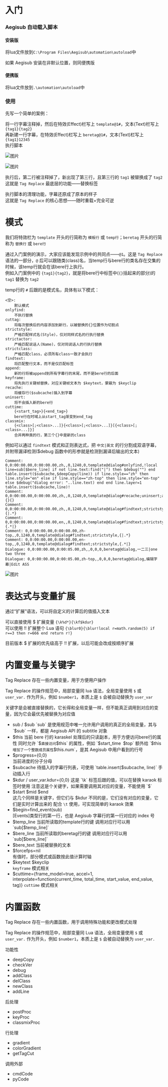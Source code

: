 # 入门

### Aegisub 自动载入脚本

#### 安装版
将lua文件放到`C:\Program Files\Aegisub\automation\autoload`中

如果 Aegisub 安装在非默认位置，则同便携版

#### 便携版
将lua文件放到`.\automation\autoload`中

### 使用

先写一个简单的案例：

将一行字幕注释掉，然后在特效(Effect)栏写上 `template@1#`，文本(Text)栏写上 `{tag1}{tag2}`  
再新建一行字幕，在特效(Effect)栏写上 `beretag@1#`，文本(Text)栏写上 `{tag1}12345`  
执行脚本

![图片](https://github.com/user-attachments/assets/2e59cdbc-ba6d-41a4-8066-0d4416503dae)

![图片](https://github.com/user-attachments/assets/61feba4d-5594-4cd1-bb7c-bff3a060fdab)

执行后，第二行被注释掉了，新出现了第三行，且第三行的 `tag1` 被替换成了 `tag2`  
这就是 `Tag Replace` 最底层的功能——替换标签

执行脚本的清理功能，字幕还原成了原本的样子  
这就是 `Tag Replace` 的核心思想——随时重载+完全可逆


# 模式

我们将特效栏为 `template` 开头的行简称为 `模板行` 或 `temp行`；`beretag` 开头的行简称为 `替换行` 或 `bere行`

通过入门案例的演示，大家应该能发现示例中的共同点——`@1`。这是 `Tag Replace` 语法的一部分，`@` 后可以跟随类(class)名，当temp行与bere行的类名存在交集的时候，该temp行就会在该bere行上执行。  
例如入门案例中的 `{tag1}{tag2}`，就是将bere行中标签中(`{}`括起来的部分)的 `tag1` 替换为 `tag2`

temp行的 `#` 后跟的是模式名，具体有以下模式：
```
<空>:
    默认模式
onlyfind:
    不执行替换
cuttag:
    将每次替换后的内容添加到新行，以被替换的{}位置作为切割点
strictstyle:
    严格匹配样式名(Style)，仅对同样式名的行执行替换
strictactor:
    严格匹配说话人(Name)，仅对同说话人的行执行替换
strictclass:
    严格匹配class，必须所有class一致才会执行
findtext:
    将匹配整行文本，而不是仅匹配标签
append:
    新的行将被append到所有字幕行的末尾，而不是bere行的后面
keyframe:
    将先执行关键帧替换，对应关键帧文本为 $keytext，蒙蔽为 $keyclip
recache:
    将缓存行($subcache)插入到字幕
uninsert:
    将不会插入新的bere行
cuttime:
    {<start_tag>}{<end_tag>}
    bere行在时域上从start_tag渐变到end_tag
classmix:
    {<class>[;<class>...]}{<class>[;<class>...]}[{<class>[;<class>...]}]
    合并两种类的行，第三个{}中是新的class
```

例如可以通过 `findtext` 模式和正则表达式，把 `中文|英文` 的行分割成双语字幕，并附带漏译检测($debug 函数中的形参就是检测到漏译后输出的文本)
```
Comment: 0,0:00:00.00,0:00:00.00,zh,,0,1240,0,template@dialog#onlyfind,!local line=sub[$bere_line] if not line.text:find("|") then $debug("") end table.insert($subcache,$deepCopy(line)) if line.style=="zh" then line.style="en" else if line.style=="zh-top" then line.style="en-top" else $debug("dialog error: "..line.text) end end line.layer=1 table.insert($subcache,line)!
Comment: 0,0:00:00.00,0:00:00.00,zh,,0,1240,0,template@dialog#recache;uninsert;append,{}{}
Comment: 0,0:00:00.00,0:00:00.00,zh,,0,1240,0,template@dialog#findtext;strictstyle,{|.*}
Comment: 0,0:00:00.00,0:00:00.00,en,,0,1240,0,template@dialog#findtext;strictstyle,{.*|}
Comment: 0,0:00:00.00,0:00:00.00,zh-top,,0,1240,0,template@dialog#findtext;strictstyle,{|.*}
Comment: 0,0:00:00.00,0:00:00.00,en-top,,0,1240,0,template@dialog#findtext;strictstyle,{.*|}
Dialogue: 0,0:00:00.00,0:00:05.00,zh,,0,0,0,beretag@dialog,一二三|one two three
Dialogue: 0,0:00:00.00,0:00:05.00,zh-top,,0,0,0,beretag@dialog,编辑字幕|Edit ASS
```
![图片](https://github.com/user-attachments/assets/9dfe5789-06e7-4c2e-8671-0682350081cb)


# 表达式与变量扩展

通过“扩展”语法，可以将自定义的计算后的值插入文本

可以直接使用 $ 扩展变量 `{\k%d*}{\kf$kdur}`  
可以使用 !! 扩展整个 Lua 语句 `{\blur0}{\blur!local r=math.random(5) if r==3 then r=666 end return r!}`

目前版本 $ 扩展的优先级高于 !! 扩展，以后可能会改成按顺序扩展


# 内置变量与关键字

Tag Replace 存在一些内置变量，用于方便用户操作

Tag Replace 的操作规范中，局部变量同 lua 语法，全局变量使用 `$` 或 `user_var.` 作为开头，例如 `$number1`，本质上是 `$` 会被自动替换为 `user_var`

关键字是会被直接替换的，它长得和全局变量一样，但不能真正调用到对应的变量，因为它会最优先被替换为对应值

* sub / $sub  
  `sub` 是使用规范中唯一允许用户调用的真正的全局变量，其与 `$sub` 一样，都是 Aegisub API 的 subtitle 对象
* $this
  当前 bere 行的 karaskel 处理后的只读副本，用于方便访问bere行的属性
  同时允许 `$` 直接访问 `$this` 的属性，例如 `$start_time` `$top`
  额外给 `$this` 增加了一个整数成员属性 `$this.num`，是其 Aegisub 中用户看到的行号
* $progress={0,0}  
  当前进度的分子分母
* $subcache  
  待插入的字幕行列表，可使用 `table.insert($subcache, line)` 手动插入行
* $kdur / user_var.kdur={0,0}  
  这是 `\k` 标签后跟的值，可以在替换 karaok 标签时使用  
  注意这是个关键字，如果需要调用其对应的变量，不能使用 `$`
* $start $mid $end  
  这几个同样是关键字，但它们与 $kdur 不同的是，它们没有对应的变量，它们是实时计算出来的
  配合 `\t` 使用，可实现简单的 karaok 效果
* $begin=find_event(sub)  
  [Events]类型行的第一行，也是 Aegisub 字幕行的第一行对应的 index 号
* $temp_line
  当前所读取的template行的键  
  调用对应行可以用 `sub[$temp_line]`
* $bere_line
  当前所读取的beretag行的键  
  调用对应行可以用 `sub[$bere_line]`
* $bere_text
  当前被替换的文本
* $forcefps=nil  
  有值时，部分模式或函数按此值计算时轴
* $keytext $keyclip  
  `keyframe` 模式相关
* $cuttime={frame_model=true, accel=1, interpolate=function(current_time, total_time, start_value, end_value, tag)}
  `cuttime` 模式相关


# 内置函数

Tag Replace 存在一些内置函数，用于调用特殊功能和更改模式处理

Tag Replace 的操作规范中，局部变量同 Lua 语法，全局变量使用 `$` 或 `user_var.` 作为开头，例如 `$number1`，本质上是 `$` 会被自动替换为 `user_var.`

功能性
* deepCopy
* checkVer
* debug
* addClass
* delClass
* newClass
* addLine

后处理
* postProc
* keyProc
* classmixProc

行处理
* gradient
* colorGradient
* getTagCut

调用外部
* cmdCode
* pyCode
